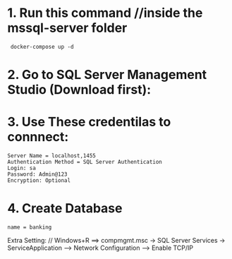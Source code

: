# 1. Run this command                 //inside the mssql-server folder

     docker-compose up -d 


# 2. Go to SQL Server Management Studio (Download first):



# 3. Use These credentilas to connnect:

    Server Name = localhost,1455
    Authentication Method = SQL Server Authentication
    Login: sa
    Password: Admin@123
    Encryption: Optional

 
# 4. Create Database 
    name = banking



Extra Setting: // Windows+R ==>  compmgmt.msc -> SQL Server Services -> ServiceApplication --> Network Configuration --> Enable TCP/IP
